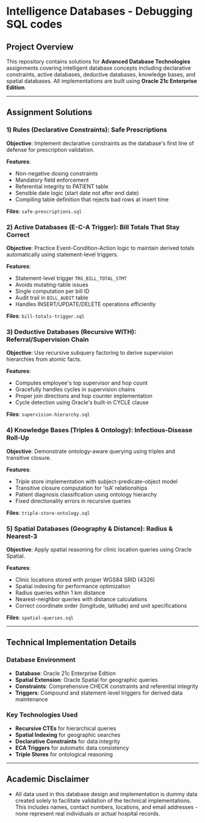 # Intelligence Databases - Debugging SQL codes

## Project Overview
This repository contains solutions for **Advanced Database Technologies** assignments covering intelligent database concepts including declarative constraints, active databases, deductive databases, knowledge bases, and spatial databases. All implementations are built using **Oracle 21c Enterprise Edition**.

---

## Assignment Solutions

### 1) Rules (Declarative Constraints): Safe Prescriptions
**Objective**: Implement declarative constraints as the database's first line of defense for prescription validation.

**Features**:
- Non-negative dosing constraints
- Mandatory field enforcement
- Referential integrity to PATIENT table
- Sensible date logic (start date not after end date)
- Compiling table definition that rejects bad rows at insert time

**Files**: `safe-prescriptions.sql`

### 2) Active Databases (E-C-A Trigger): Bill Totals That Stay Correct
**Objective**: Practice Event-Condition-Action logic to maintain derived totals automatically using statement-level triggers.

**Features**:
- Statement-level trigger `TRG_BILL_TOTAL_STMT`
- Avoids mutating-table issues
- Single computation per bill ID
- Audit trail in `BILL_AUDIT` table
- Handles INSERT/UPDATE/DELETE operations efficiently

**Files**: `bill-totals-trigger.sql`

### 3) Deductive Databases (Recursive WITH): Referral/Supervision Chain
**Objective**: Use recursive subquery factoring to derive supervision hierarchies from atomic facts.

**Features**:
- Computes employee's top supervisor and hop count
- Gracefully handles cycles in supervision chains
- Proper join directions and hop counter implementation
- Cycle detection using Oracle's built-in CYCLE clause

**Files**: `supervision-hierarchy.sql`

### 4) Knowledge Bases (Triples & Ontology): Infectious-Disease Roll-Up
**Objective**: Demonstrate ontology-aware querying using triples and transitive closure.

**Features**:
- Triple store implementation with subject-predicate-object model
- Transitive closure computation for 'isA' relationships
- Patient diagnosis classification using ontology hierarchy
- Fixed directionality errors in recursive queries

**Files**: `triple-store-ontology.sql`

### 5) Spatial Databases (Geography & Distance): Radius & Nearest-3
**Objective**: Apply spatial reasoning for clinic location queries using Oracle Spatial.

**Features**:
- Clinic locations stored with proper WGS84 SRID (4326)
- Spatial indexing for performance optimization
- Radius queries within 1 km distance
- Nearest-neighbor queries with distance calculations
- Correct coordinate order (longitude, latitude) and unit specifications

**Files**: `spatial-queries.sql`

---

## Technical Implementation Details

### Database Environment
- **Database**: Oracle 21c Enterprise Edition
- **Spatial Extension**: Oracle Spatial for geographic queries
- **Constraints**: Comprehensive CHECK constraints and referential integrity
- **Triggers**: Compound and statement-level triggers for derived data maintenance

### Key Technologies Used
- **Recursive CTEs** for hierarchical queries
- **Spatial Indexing** for geographic searches
- **Declarative Constraints** for data integrity
- **ECA Triggers** for automatic data consistency
- **Triple Stores** for ontological reasoning

---

## Academic Disclaimer  
- All data used in this database design and implementation is dummy data created solely to facilitate validation of the technical implementations. This includes names, contact numbers, locations, and email addresses - none represent real individuals or actual hospital records.
